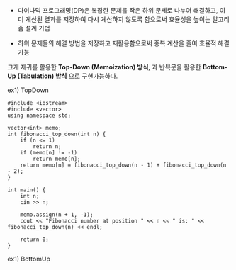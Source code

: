 
- 다이나믹 프로그래밍(DP)은 복잡한 문제를 작은 하위 문제로 나누어 해결하고, 이미 계산된 결과를 저장하여 다시 계산하지 않도록 함으로써 효율성을 높이는 알고리즘 설계 기법

- 하위 문제들의 해결 방법을 저장하고 재활용함으로써 중복 계산을 줄여 효율적 해결가능

크게 재귀를 활용한 **Top-Down (Memoization) 방식**, 
과 반복문을 활용한 **Bottom-Up (Tabulation) 방식** 으로 구현가능하다.

ex1) TopDown
```
#include <iostream>
#include <vector>
using namespace std;

vector<int> memo;
int fibonacci_top_down(int n) {
    if (n <= 1)
        return n;
    if (memo[n] != -1)
        return memo[n];
    return memo[n] = fibonacci_top_down(n - 1) + fibonacci_top_down(n - 2);
}

int main() {
    int n;
    cin >> n;
   
    memo.assign(n + 1, -1);
    cout << "Fibonacci number at position " << n << " is: " << fibonacci_top_down(n) << endl;

    return 0;
}
```
ex1) BottomUp